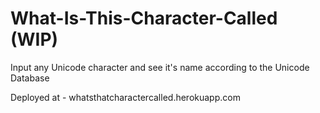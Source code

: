 # What-Is-This-Character-Called (WIP)

Input any Unicode character and see it's name according to the Unicode Database

Deployed at - whatsthatcharactercalled.herokuapp.com

